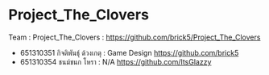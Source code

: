 # Project_The_Clovers

Team : Project_The_Clovers : https://github.com/brick5/Project_The_Clovers
- 651310351 กิจติพันธุ์ ด้วงเกตุ : Game Design
https://github.com/brick5
- 651310354 ชนม์ชนก โหรา : N/A
https://github.com/ItsGlazzy
